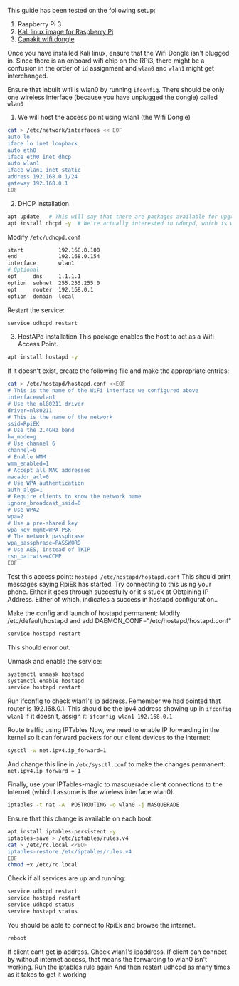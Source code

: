 This guide has been tested on the following setup:
1. Raspberry Pi 3
2. [Kali linux image for Raspberry Pi](https://images.offensive-security.com/arm-images/kali-linux-2019.4-rpi.img.xz)
3. [Canakit wifi dongle](https://www.amazon.com/CanaKit-Raspberry-Wireless-Adapter-Dongle/dp/B00GFAN498) 

Once you have installed Kali linux, ensure that the Wifi Dongle isn't plugged in. Since there is an onboard wifi chip on the RPi3, there might be a confusion in the order of `id` assignment and `wlan0` and `wlan1` might get interchanged.

Ensure that inbuilt wifi is wlan0 by running `ifconfig`. There should be only one wireless interface (because you have unplugged the dongle) called `wlan0`

1. We will host the access point using wlan1 (the Wifi Dongle)

```bash
cat > /etc/network/interfaces << EOF
auto lo
iface lo inet loopback
auto eth0
iface eth0 inet dhcp
auto wlan1
iface wlan1 inet static
address 192.168.0.1/24
gateway 192.168.0.1
EOF
```

2. DHCP installation

```bash
apt update   # This will say that there are packages available for upgrade and blah blah.. ignore all of that.
apt install dhcpd -y  # We're actually interested in udhcpd, which is what will get installed using this command anyway.
```

Modify `/etc/udhcpd.conf`
```bash
start           192.168.0.100
end             192.168.0.154
interface       wlan1
# Optional
opt     dns     1.1.1.1
option  subnet  255.255.255.0
opt     router  192.168.0.1
option  domain  local
```

Restart the service:

```bash
service udhcpd restart
```


3. HostAPd installation
This package enables the host to act as a Wifi Access Point.

```bash
apt install hostapd -y
```

If it doesn't exist, create the following file and make the appropriate entries:
```bash
cat > /etc/hostapd/hostapd.conf <<EOF
# This is the name of the WiFi interface we configured above
interface=wlan1
# Use the nl80211 driver
driver=nl80211
# This is the name of the network
ssid=RpiEK
# Use the 2.4GHz band
hw_mode=g
# Use channel 6
channel=6
# Enable WMM
wmm_enabled=1
# Accept all MAC addresses
macaddr_acl=0
# Use WPA authentication
auth_algs=1
# Require clients to know the network name
ignore_broadcast_ssid=0
# Use WPA2
wpa=2
# Use a pre-shared key
wpa_key_mgmt=WPA-PSK
# The network passphrase
wpa_passphrase=PASSWORD
# Use AES, instead of TKIP
rsn_pairwise=CCMP
EOF
```

Test this access point: `hostapd /etc/hostapd/hostapd.conf`
This should print messages saying RpiEk has started. Try connecting to this using your phone. Either it goes through succesfully or it's stuck at Obtaining IP Address. Either of which, indicates a success in hostapd configuration..

Make the config and launch of hostapd permanent: Modify /etc/default/hostapd and add DAEMON_CONF="/etc/hostapd/hostapd.conf"

```bash
service hostapd restart
```
This should error out.

Unmask and enable the service: 

```bash
systemctl unmask hostapd
systemctl enable hostapd
service hostapd restart
```

Run ifconfig to check wlan1's ip address. Remember we had pointed that router is 192.168.0.1. This should be the ipv4 address showing up in `ifconfig wlan1`
If it doesn't, assign it: `ifconfig wlan1 192.168.0.1`

Route traffic using IPTables
Now, we need to enable IP forwarding in the kernel so it can forward packets for our client devices to the Internet:
```bash
sysctl -w net.ipv4.ip_forward=1
```

And change this line in `/etc/sysctl.conf` to make the changes permanent:
`net.ipv4.ip_forward = 1`

Finally, use your IPTables-magic to masquerade client connections to the Internet (which I assume is the wireless interface wlan0):
```bash
iptables -t nat -A  POSTROUTING -o wlan0 -j MASQUERADE 
```

Ensure that this change is available on each boot:
```bash
apt install iptables-persistent -y
iptables-save > /etc/iptables/rules.v4
cat > /etc/rc.local <<EOF
iptables-restore /etc/iptables/rules.v4
EOF
chmod +x /etc/rc.local
```

Check if all services are up and running:
```bash
service udhcpd restart
service hostapd restart
service udhcpd status
service hostapd status
```

You should be able to connect to RpiEk and browse the internet.
```bash
reboot
```


If client cant get ip address. Check wlan1's ipaddress. 
If client can connect by without internet access, that means the forwarding to wlan0 isn't working. Run the iptables rule again
And then restart udhcpd as many times as it takes to get it working
